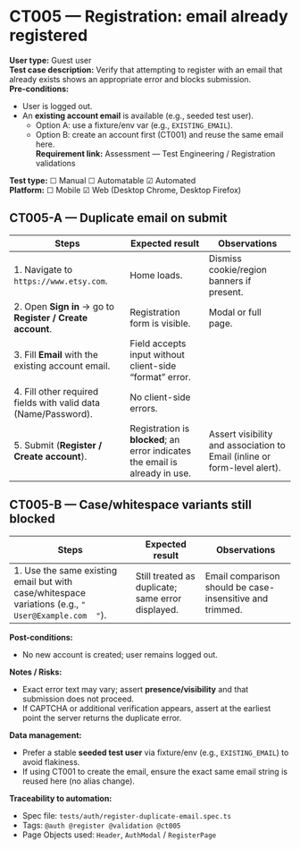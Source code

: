 # CT005 — Registration: email already registered

**User type:** Guest user  
**Test case description:** Verify that attempting to register with an email that already exists shows an appropriate error and blocks submission.  
**Pre-conditions:**  
- User is logged out.  
- An **existing account email** is available (e.g., seeded test user).  
  - Option A: use a fixture/env var (e.g., `EXISTING_EMAIL`).  
  - Option B: create an account first (CT001) and reuse the same email here.  
**Requirement link:** Assessment — Test Engineering / Registration validations

**Test type:** ☐ Manual ☐ Automatable ☑ Automated  
**Platform:** ☐ Mobile ☑ Web (Desktop Chrome, Desktop Firefox)

## CT005-A — Duplicate email on submit
| Steps | Expected result | Observations |
|------|------------------|--------------|
| 1. Navigate to `https://www.etsy.com`. | Home loads. | Dismiss cookie/region banners if present. |
| 2. Open **Sign in** → go to **Register / Create account**. | Registration form is visible. | Modal or full page. |
| 3. Fill **Email** with the existing account email. | Field accepts input without client-side “format” error. | |
| 4. Fill other required fields with valid data (Name/Password). | No client-side errors. | |
| 5. Submit (**Register / Create account**). | Registration is **blocked**; an error indicates the email is already in use. | Assert visibility and association to Email (inline or form-level alert). |

## CT005-B — Case/whitespace variants still blocked
| Steps | Expected result | Observations |
|------|------------------|--------------|
| 1. Use the same existing email but with case/whitespace variations (e.g., `"  User@Example.com  "`). | Still treated as duplicate; same error displayed. | Email comparison should be case-insensitive and trimmed. |

**Post-conditions:**  
- No new account is created; user remains logged out.

**Notes / Risks:**  
- Exact error text may vary; assert **presence/visibility** and that submission does not proceed.  
- If CAPTCHA or additional verification appears, assert at the earliest point the server returns the duplicate error.

**Data management:**  
- Prefer a stable **seeded test user** via fixture/env (e.g., `EXISTING_EMAIL`) to avoid flakiness.  
- If using CT001 to create the email, ensure the exact same email string is reused here (no alias change).

**Traceability to automation:**  
- Spec file: `tests/auth/register-duplicate-email.spec.ts`  
- Tags: `@auth @register @validation @ct005`  
- Page Objects used: `Header`, `AuthModal` / `RegisterPage`
